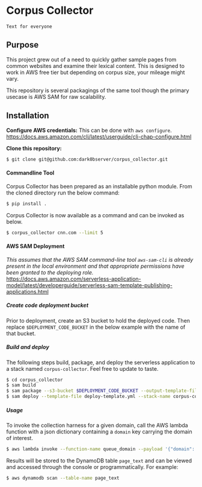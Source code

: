 # Corpus Collector
`Text for everyone`
## Purpose
This project grew out of a need to quickly gather sample pages from common websites and examine their lexical content. This is designed to work in AWS free tier but depending on corpus size, your mileage might vary.

This repository is several packagings of the same tool though the primary usecase is AWS SAM for raw scalability.

## Installation

**Configure AWS credentials:**
This can be done with `aws configure`.
https://docs.aws.amazon.com/cli/latest/userguide/cli-chap-configure.html

**Clone this repository:**
```sh
$ git clone git@github.com:dark0bserver/corpus_collector.git
```

#### Commandline Tool
Corpus Collector has been prepared as an installable python module. From the cloned directory run the below command:
```sh
$ pip install .
```
Corpus Collector is now available as a command and can be invoked as below.
```sh
$ corpus_collector cnn.com --limit 5
```

#### AWS SAM Deployment
_This assumes that the AWS SAM command-line tool `aws-sam-cli` is already present in the local environment and that appropriate permissions have been granted to the deploying role._
https://docs.aws.amazon.com/serverless-application-model/latest/developerguide/serverless-sam-template-publishing-applications.html

##### Create code deployment bucket
Prior to deployment, create an S3 bucket to hold the deployed code. Then replace `$DEPLOYMENT_CODE_BUCKET` in the below example with the name of that bucket.

##### Build and deploy
The following steps build, package, and deploy the serverless application to a stack named `corpus-collector`. Feel free to update to taste.
```sh
$ cd corpus_collector
$ sam build
$ sam package --s3-bucket $DEPLOYMENT_CODE_BUCKET --output-template-file deploy-template.yml
$ sam deploy --template-file deploy-template.yml --stack-name corpus-collector --capabilities CAPABILITY_IAM
```

##### Usage
To invoke the collection harness for a given domain, call the AWS lambda function with a json dictionary containing a `domain` key carrying the domain of interest.
```sh
$ aws lambda invoke --function-name queue_domain --payload '{"domain": "cnn.com", "limit": 5}' outfile.txt
```
Results will be stored to the DynamoDB table `page_text` and can be viewed and accessed through the console or programmatically. For example:
```sh
$ aws dynamodb scan --table-name page_text
```